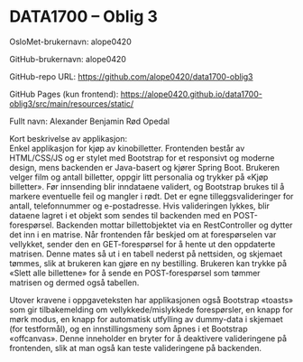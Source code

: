 DATA1700 &ndash; Oblig 3
========================
OsloMet-brukernavn: alope0420

GitHub-brukernavn: alope0420

GitHub-repo URL: https://github.com/alope0420/data1700-oblig3

GitHub Pages (kun frontend): https://alope0420.github.io/data1700-oblig3/src/main/resources/static/

Fullt navn: Alexander Benjamin Rød Opedal

Kort beskrivelse av applikasjon:<br>
Enkel applikasjon for kjøp av kinobilletter.
Frontenden består av HTML/CSS/JS
    og er stylet med Bootstrap for et responsivt og moderne design,
    mens backenden er Java-basert og kjører Spring Boot.
Brukeren velger film og antall billetter, oppgir litt personalia og trykker på &laquo;Kjøp billetter&raquo;.
Før innsending blir inndataene validert, og Bootstrap brukes til å markere eventuelle feil og mangler i rødt.
Det er egne tilleggsvalideringer for
    antall,
    telefonnummer
    og e-postadresse.
Hvis valideringen lykkes, blir dataene lagret i et objekt som sendes til backenden med en POST-forespørsel.
Backenden mottar billettobjektet via en RestController og dytter det inn i en matrise.
Når frontenden får beskjed om at forespørselen var vellykket,
    sender den en GET-forespørsel for å hente ut den oppdaterte matrisen.
Denne mates så ut i en tabell nederst på nettsiden,
    og skjemaet tømmes, slik at brukeren kan gjøre en ny bestilling.
Brukeren kan trykke på &laquo;Slett alle billettene&raquo;
    for å sende en POST-forespørsel som tømmer matrisen og dermed også tabellen.

Utover kravene i oppgaveteksten har applikasjonen også
    Bootstrap &laquo;toasts&raquo; som gir tilbakemelding om vellykkede/mislykkede forespørsler,
    en knapp for mørk modus,
    en knapp for automatisk utfylling av dummy-data i skjemaet (for testformål),
    og en innstillingsmeny som åpnes i et Bootstrap &laquo;offcanvas&raquo;.
Denne inneholder en bryter for å deaktivere valideringene på frontenden, slik at man også kan teste valideringene på backenden.